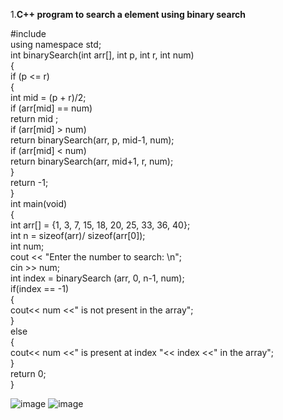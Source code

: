 1.**C++ program to search a element using binary search**

#include<iostream><br>
using namespace std;<br>
int binarySearch(int arr[], int p, int r, int num) <br>{<br>
   if (p <= r) <br>{<br>
      int mid = (p + r)/2;<br>
      if (arr[mid] == num)<br>
         return mid ;<br>
      if (arr[mid] > num)<br>
         return binarySearch(arr, p, mid-1, num);<br>
      if (arr[mid] < num)<br>
         return binarySearch(arr, mid+1, r, num);<br>
   }<br>
   return -1;<br>
}<br>
int main(void)<br>
 {<br>
   int arr[] = {1, 3, 7, 15, 18, 20, 25, 33, 36, 40};<br>
   int n = sizeof(arr)/ sizeof(arr[0]);<br>
   int num;<br>
   cout << "Enter the number to search: \n";<br>
   cin >> num;<br>
   int index = binarySearch (arr, 0, n-1, num);<br>
   if(index == -1)<br>{<br>
      cout<< num <<" is not present in the array";<br>
   }<br>else<br>{<br>
      cout<< num <<" is present at index "<< index <<" in the array";<br>
   }<br>
   return 0;<br>
}<br>
  
  ![image](https://user-images.githubusercontent.com/97940332/154891861-b9e5a4d9-62be-4861-8e65-2f43fd7c4992.png)
![image](https://user-images.githubusercontent.com/97940332/154892327-b30d97c9-a590-47ec-be74-120bb284d01a.png)

   
   
